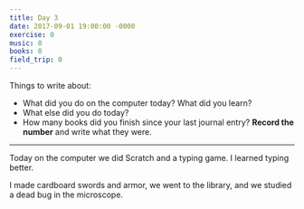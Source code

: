 ```yaml
---
title: Day 3
date: 2017-09-01 19:00:00 -0000
exercise: 0
music: 0
books: 0
field_trip: 0
---
```

Things to write about:

* What did you do on the computer today? What did you learn?
* What else did you do today?
* How many books did you finish since your last journal entry? **Record the number** and write what they were.

***

Today on the computer we did Scratch and a typing game. I learned typing better.

I made cardboard swords and armor, we went to the library, and we studied a dead bug in the microscope.
